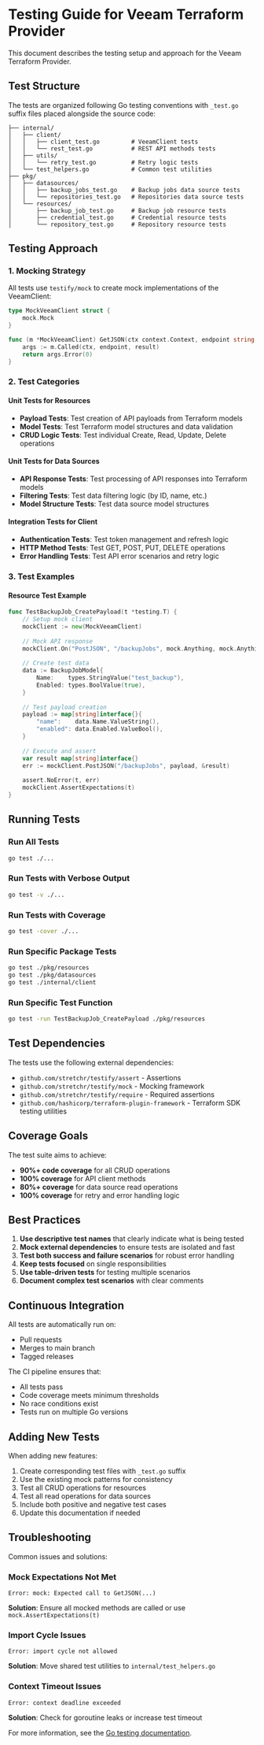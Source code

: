 # Testing Guide for Veeam Terraform Provider

This document describes the testing setup and approach for the Veeam Terraform Provider.

## Test Structure

The tests are organized following Go testing conventions with `_test.go` suffix files placed alongside the source code:

```
├── internal/
│   ├── client/
│   │   ├── client_test.go         # VeeamClient tests
│   │   └── rest_test.go           # REST API methods tests
│   ├── utils/
│   │   └── retry_test.go          # Retry logic tests
│   └── test_helpers.go            # Common test utilities
├── pkg/
│   ├── datasources/
│   │   ├── backup_jobs_test.go    # Backup jobs data source tests
│   │   └── repositories_test.go   # Repositories data source tests
│   └── resources/
│       ├── backup_job_test.go     # Backup job resource tests
│       ├── credential_test.go     # Credential resource tests
│       └── repository_test.go     # Repository resource tests
```

## Testing Approach

### 1. Mocking Strategy

All tests use `testify/mock` to create mock implementations of the VeeamClient:

```go
type MockVeeamClient struct {
    mock.Mock
}

func (m *MockVeeamClient) GetJSON(ctx context.Context, endpoint string, result interface{}) error {
    args := m.Called(ctx, endpoint, result)
    return args.Error(0)
}
```

### 2. Test Categories

#### Unit Tests for Resources
- **Payload Tests**: Test creation of API payloads from Terraform models
- **Model Tests**: Test Terraform model structures and data validation
- **CRUD Logic Tests**: Test individual Create, Read, Update, Delete operations

#### Unit Tests for Data Sources
- **API Response Tests**: Test processing of API responses into Terraform models
- **Filtering Tests**: Test data filtering logic (by ID, name, etc.)
- **Model Structure Tests**: Test data source model structures

#### Integration Tests for Client
- **Authentication Tests**: Test token management and refresh logic
- **HTTP Method Tests**: Test GET, POST, PUT, DELETE operations
- **Error Handling Tests**: Test API error scenarios and retry logic

### 3. Test Examples

#### Resource Test Example
```go
func TestBackupJob_CreatePayload(t *testing.T) {
    // Setup mock client
    mockClient := new(MockVeeamClient)
    
    // Mock API response
    mockClient.On("PostJSON", "/backupJobs", mock.Anything, mock.Anything).Return(nil)
    
    // Create test data
    data := BackupJobModel{
        Name:    types.StringValue("test_backup"),
        Enabled: types.BoolValue(true),
    }
    
    // Test payload creation
    payload := map[string]interface{}{
        "name":    data.Name.ValueString(),
        "enabled": data.Enabled.ValueBool(),
    }
    
    // Execute and assert
    var result map[string]interface{}
    err := mockClient.PostJSON("/backupJobs", payload, &result)
    
    assert.NoError(t, err)
    mockClient.AssertExpectations(t)
}
```

## Running Tests

### Run All Tests
```bash
go test ./...
```

### Run Tests with Verbose Output
```bash
go test -v ./...
```

### Run Tests with Coverage
```bash
go test -cover ./...
```

### Run Specific Package Tests
```bash
go test ./pkg/resources
go test ./pkg/datasources
go test ./internal/client
```

### Run Specific Test Function
```bash
go test -run TestBackupJob_CreatePayload ./pkg/resources
```

## Test Dependencies

The tests use the following external dependencies:

- `github.com/stretchr/testify/assert` - Assertions
- `github.com/stretchr/testify/mock` - Mocking framework
- `github.com/stretchr/testify/require` - Required assertions
- `github.com/hashicorp/terraform-plugin-framework` - Terraform SDK testing utilities

## Coverage Goals

The test suite aims to achieve:

- **90%+ code coverage** for all CRUD operations
- **100% coverage** for API client methods
- **80%+ coverage** for data source read operations
- **100% coverage** for retry and error handling logic

## Best Practices

1. **Use descriptive test names** that clearly indicate what is being tested
2. **Mock external dependencies** to ensure tests are isolated and fast
3. **Test both success and failure scenarios** for robust error handling
4. **Keep tests focused** on single responsibilities
5. **Use table-driven tests** for testing multiple scenarios
6. **Document complex test scenarios** with clear comments

## Continuous Integration

All tests are automatically run on:
- Pull requests
- Merges to main branch
- Tagged releases

The CI pipeline ensures that:
- All tests pass
- Code coverage meets minimum thresholds
- No race conditions exist
- Tests run on multiple Go versions

## Adding New Tests

When adding new features:

1. Create corresponding test files with `_test.go` suffix
2. Use the existing mock patterns for consistency
3. Test all CRUD operations for resources
4. Test all read operations for data sources
5. Include both positive and negative test cases
6. Update this documentation if needed

## Troubleshooting

Common issues and solutions:

### Mock Expectations Not Met
```
Error: mock: Expected call to GetJSON(...)
```
**Solution**: Ensure all mocked methods are called or use `mock.AssertExpectations(t)`

### Import Cycle Issues
```
Error: import cycle not allowed
```
**Solution**: Move shared test utilities to `internal/test_helpers.go`

### Context Timeout Issues
```
Error: context deadline exceeded
```
**Solution**: Check for goroutine leaks or increase test timeout

For more information, see the [Go testing documentation](https://golang.org/pkg/testing/).
